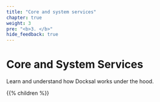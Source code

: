 ```yaml
---
title: "Core and system services"
chapter: true
weight: 3
pre: "<b>3. </b>"
hide_feedback: true
---
```


# Core and System Services

Learn and understand how Docksal works under the hood.

{{% children %}}
